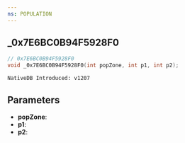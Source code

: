 ```yaml
---
ns: POPULATION
---
```

## _0x7E6BC0B94F5928F0

```c
// 0x7E6BC0B94F5928F0
void _0x7E6BC0B94F5928F0(int popZone, int p1, int p2);
```

```
NativeDB Introduced: v1207
```

## Parameters
* **popZone**:
* **p1**:
* **p2**:
